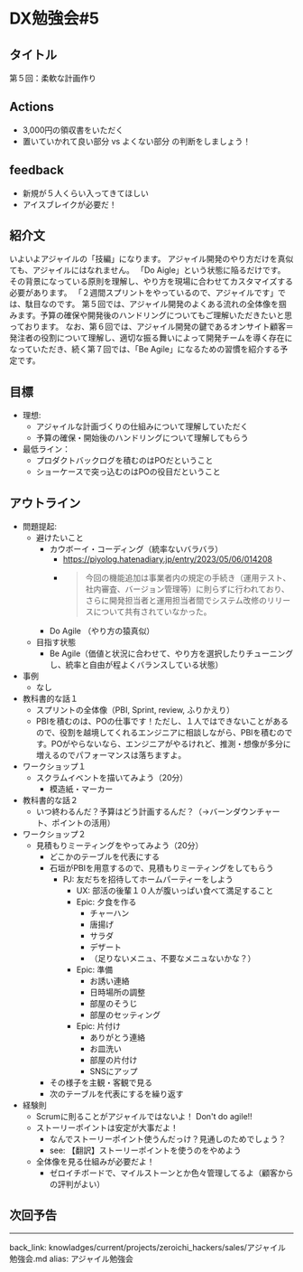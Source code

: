 # DX勉強会#5
## タイトル
第５回：柔軟な計画作り

## Actions
- 3,000円の領収書をいただく
- 置いていかれて良い部分 vs よくない部分 の判断をしましょう！

## feedback
- 新規が５人くらい入ってきてほしい
- アイスブレイクが必要だ！

## 紹介文
いよいよアジャイルの「技編」になります。
アジャイル開発のやり方だけを真似ても、アジャイルにはなれません。
「Do Aigle」という状態に陥るだけです。
その背景になっている原則を理解し、やり方を現場に合わせてカスタマイズする必要があります。
「２週間スプリントをやっているので、アジャイルです」では、駄目なのです。
第５回では、アジャイル開発のよくある流れの全体像を掴みます。予算の確保や開発後のハンドリングについてもご理解いただきたいと思っております。
なお、第６回では、アジャイル開発の鍵であるオンサイト顧客＝発注者の役割について理解し、適切な振る舞いによって開発チームを導く存在になっていただき、続く第７回では、「Be Agile」になるための習慣を紹介する予定です。

## 目標
- 理想:
  - アジャイルな計画づくりの仕組みについて理解していただく
  - 予算の確保・開始後のハンドリングについて理解してもらう
- 最低ライン：
  - プロダクトバックログを積むのはPOだということ
  - ショーケースで突っ込むのはPOの役目だということ

## アウトライン
- 問題提起:
  - 避けたいこと
    - カウボーイ・コーディング（統率ないバラバラ）
      - https://piyolog.hatenadiary.jp/entry/2023/05/06/014208
      - >今回の機能追加は事業者内の規定の手続き（運用テスト、社内審査、バージョン管理等）に則らずに行われており、さらに開発担当者と運用担当者間でシステム改修のリリースについて共有されていなかった。
    - Do Agile （やり方の猿真似）
  - 目指す状態
    - Be Agile（価値と状況に合わせて、やり方を選択したりチューニングし、統率と自由が程よくバランスしている状態）
- 事例
  - なし
- 教科書的な話１
  - スプリントの全体像（PBI, Sprint, review, ふりかえり）
  - PBIを積むのは、POの仕事です！ただし、１人ではできないことがあるので、役割を越境してくれるエンジニアに相談しながら、PBIを積むのです。POがやらないなら、エンジニアがやるけれど、推測・想像が多分に増えるのでパフォーマンスは落ちますよ。
- ワークショップ１
  - スクラムイベントを描いてみよう（20分）
    - 模造紙・マーカー
- 教科書的な話２
  - いつ終わるんだ？予算はどう計画するんだ？（→バーンダウンチャート、ポイントの活用）
- ワークショップ２
  - 見積もりミーティングをやってみよう（20分）
    - どこかのテーブルを代表にする
    - 石垣がPBIを用意するので、見積もりミーティングをしてもらう
      - PJ: 友だちを招待してホームパーティーをしよう
        - UX: 部活の後輩１０人が腹いっぱい食べて満足すること
        - Epic: 夕食を作る
          - チャーハン
          - 唐揚げ
          - サラダ
          - デザート
          - （足りないメニュ、不要なメニュないかな？）
        - Epic: 準備
          - お誘い連絡
          - 日時場所の調整
          - 部屋のそうじ
          - 部屋のセッティング
        - Epic: 片付け
          - ありがとう連絡
          - お皿洗い
          - 部屋の片付け
          - SNSにアップ
    - その様子を主観・客観で見る
    - 次のテーブルを代表にするを繰り返す
- 経験則
  - Scrumに則ることがアジャイルではないよ！ Don't do agile!!
  - ストーリーポイントは安定が大事だよ！
    - なんでストーリーポイント使うんだっけ？見通しのためでしょう？
    - see: 【翻訳】ストーリーポイントを使うのをやめよう
  - 全体像を見る仕組みが必要だよ！
    - ゼロイチボードで、マイルストーンとか色々管理してるよ（顧客からの評判がよい）


## 次回予告


---
back_link: knowladges/current/projects/zeroichi_hackers/sales/アジャイル勉強会.md
alias: アジャイル勉強会

